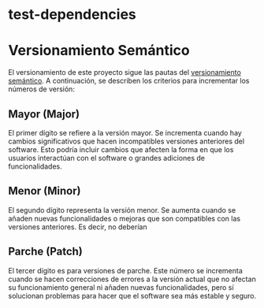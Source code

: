 # test-dependencies

# Versionamiento Semántico

El versionamiento de este proyecto sigue las pautas del [versionamiento semántico](https://semver.org/lang/es/). A continuación, se describen los criterios para incrementar los números de versión:

## Mayor (Major)

El primer dígito se refiere a la versión mayor. Se incrementa cuando hay cambios significativos que hacen incompatibles versiones anteriores del software. Esto podría incluir cambios que afecten la forma en que los usuarios interactúan con el software o grandes adiciones de funcionalidades.

## Menor (Minor)

El segundo dígito representa la versión menor. Se aumenta cuando se añaden nuevas funcionalidades o mejoras que son compatibles con las versiones anteriores. Es decir, no deberían 


## Parche (Patch)
El tercer dígito es para versiones de parche. Este número se incrementa cuando se hacen correcciones de errores a la versión actual que no afectan su funcionamiento general ni añaden nuevas funcionalidades, pero sí solucionan problemas para hacer que el software sea más estable y seguro.